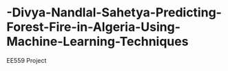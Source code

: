 # -Divya-Nandlal-Sahetya-Predicting-Forest-Fire-in-Algeria-Using-Machine-Learning-Techniques
EE559 Project

